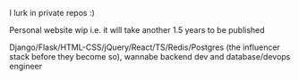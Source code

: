 <!-- ### Hi there 👋 -->

I lurk in private repos :) 

Personal website wip i.e. it will take another 1.5 years to be published

Django/Flask/HTML-CSS/jQuery/React/TS/Redis/Postgres (the influencer stack before they become so), wannabe backend dev and database/devops engineer

<!--
**crimsonpython24/crimsonpython24** is a ✨ _special_ ✨ repository because its `README.md` (this file) appears on your GitHub profile.

Here are some ideas to get you started:

- 🔭 I’m currently working on ...
- 🌱 I’m currently learning ...
- 👯 I’m looking to collaborate on ...
- 🤔 I’m looking for help with ...
- 💬 Ask me about ...
- 📫 How to reach me: ...
- 😄 Pronouns: ...
- ⚡ Fun fact: ...
-->

